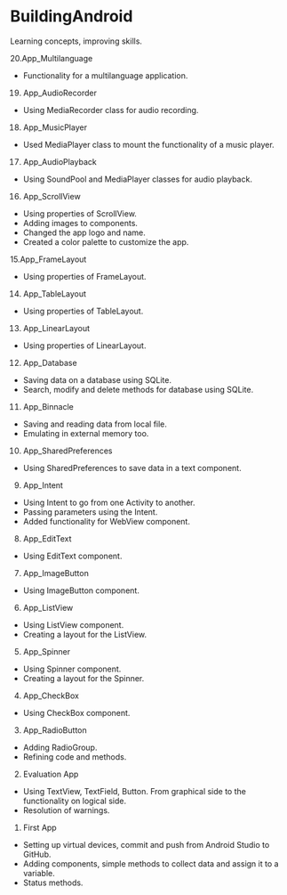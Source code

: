 # BuildingAndroid
Learning concepts, improving skills.

20.App_Multilanguage
  - Functionality for a multilanguage application.

19. App_AudioRecorder 
  - Using MediaRecorder class for audio recording.

18. App_MusicPlayer
  - Used MediaPlayer class to mount the functionality of a music player.

17. App_AudioPlayback
  - Using SoundPool and MediaPlayer classes for audio playback.

16. App_ScrollView
  - Using properties of ScrollView.
  - Adding images to components.
  - Changed the app logo and name.
  - Created a color palette to customize the app.

15.App_FrameLayout
  - Using properties of FrameLayout.

14. App_TableLayout
  - Using properties of TableLayout.

13. App_LinearLayout
  - Using properties of LinearLayout.

12. App_Database
  - Saving data on a database using SQLite.
  - Search, modify and delete methods for database using SQLite.

11. App_Binnacle
  - Saving and reading data from local file.
  - Emulating in external memory too.

10. App_SharedPreferences
  - Using SharedPreferences to save data in a text component.

09. App_Intent
  - Using Intent to go from one Activity to another.
  - Passing parameters using the Intent.
  - Added functionality for WebView component.

08. App_EditText
  - Using EditText component.

07. App_ImageButton
  - Using ImageButton component.

06. App_ListView
  - Using ListView component.
  - Creating a layout for the ListView.

05. App_Spinner
  - Using Spinner component.
  - Creating a layout for the Spinner.

04. App_CheckBox
  - Using CheckBox component.

03. App_RadioButton
  - Adding RadioGroup.
  - Refining code and methods.

02. Evaluation App
  - Using TextView, TextField, Button. From graphical side to the functionality on logical side.
  - Resolution of warnings.

01. First App
  - Setting up virtual devices, commit and push from Android Studio to GitHub.
  - Adding components, simple methods to collect data and assign it to a variable.
  - Status methods.